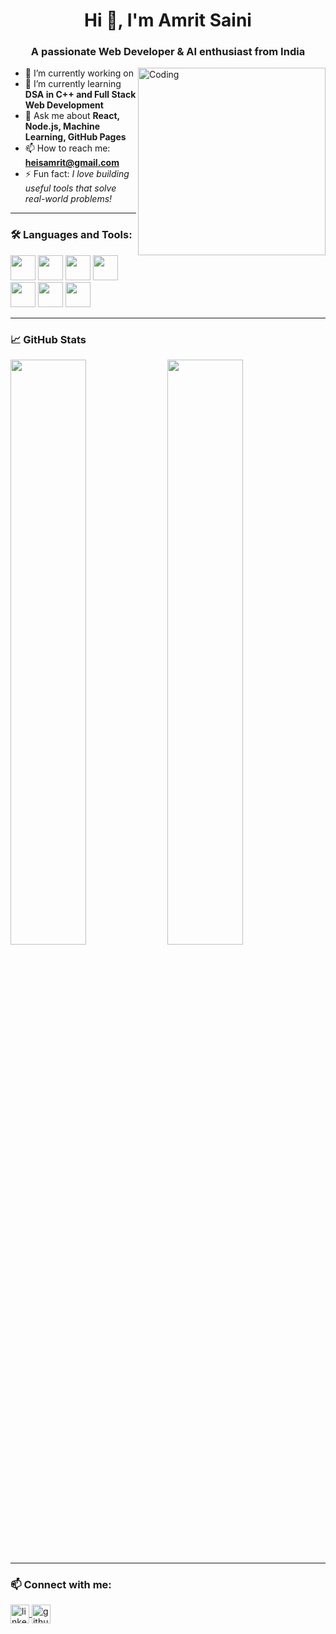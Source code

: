 <h1 align="center">Hi 👋, I'm Amrit Saini</h1>
<h3 align="center">A passionate Web Developer & AI enthusiast from India</h3>

<img align="right" alt="Coding" width="300" src="https://media.giphy.com/media/qgQUggAC3Pfv687qPC/giphy.gif">

- 🔭 I’m currently working on  
- 🌱 I’m currently learning **DSA in C++ and Full Stack Web Development**
- 💬 Ask me about **React, Node.js, Machine Learning, GitHub Pages**
- 📫 How to reach me: **[heisamrit@gmail.com](mailto:your.heisamrit@gmail.com)**
- ⚡ Fun fact: *I love building useful tools that solve real-world problems!*

---

### 🛠️ Languages and Tools:
<p align="left">
  <img src="https://cdn.jsdelivr.net/gh/devicons/devicon/icons/html5/html5-original.svg" width="40" />
  <img src="https://cdn.jsdelivr.net/gh/devicons/devicon/icons/css3/css3-original.svg" width="40" />
  <img src="https://cdn.jsdelivr.net/gh/devicons/devicon/icons/javascript/javascript-original.svg" width="40" />
  <img src="https://cdn.jsdelivr.net/gh/devicons/devicon/icons/react/react-original.svg" width="40" />
  <img src="https://cdn.jsdelivr.net/gh/devicons/devicon/icons/nodejs/nodejs-original.svg" width="40" />
  <img src="https://cdn.jsdelivr.net/gh/devicons/devicon/icons/python/python-original.svg" width="40" />
  <img src="https://cdn.jsdelivr.net/gh/devicons/devicon/icons/cplusplus/cplusplus-original.svg" width="40" />
</p>

---

### 📈 GitHub Stats
<p align="left">
  <img src="https://github-readme-stats.vercel.app/api?username=amritsaini&show_icons=true&theme=radical" width="49%"/>
  <img src="https://github-readme-streak-stats.herokuapp.com/?user=amritsaini&theme=radical" width="49%" />
</p>

---

### 📫 Connect with me:
<p align="left">
  <a href="www.linkedin.com/in/amrit-saini-5a0605344" target="blank">
    <img align="center" src="https://cdn.jsdelivr.net/npm/simple-icons@v3/icons/linkedin.svg" alt="linkedin" height="30" width="30" />
  </a>
  <a href="https://github.com/Heisamrit" target="blank">
    <img align="center" src="https://cdn.jsdelivr.net/npm/simple-icons@v3/icons/github.svg" alt="github" height="30" width="30" />
  </a>
</p>
